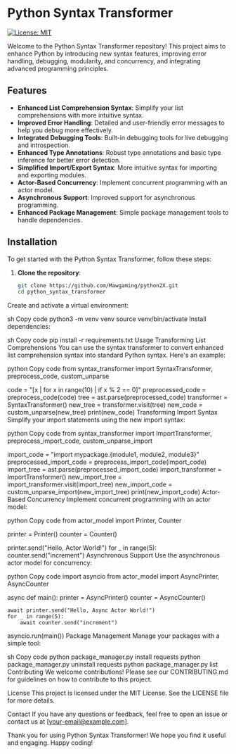 # Python Syntax Transformer

[![License: MIT](https://img.shields.io/badge/License-MIT-yellow.svg)](https://opensource.org/licenses/MIT)

Welcome to the Python Syntax Transformer repository! This project aims to enhance Python by introducing new syntax features, improving error handling, debugging, modularity, and concurrency, and integrating advanced programming principles.

## Features

- **Enhanced List Comprehension Syntax**: Simplify your list comprehensions with more intuitive syntax.
- **Improved Error Handling**: Detailed and user-friendly error messages to help you debug more effectively.
- **Integrated Debugging Tools**: Built-in debugging tools for live debugging and introspection.
- **Enhanced Type Annotations**: Robust type annotations and basic type inference for better error detection.
- **Simplified Import/Export Syntax**: More intuitive syntax for importing and exporting modules.
- **Actor-Based Concurrency**: Implement concurrent programming with an actor model.
- **Asynchronous Support**: Improved support for asynchronous programming.
- **Enhanced Package Management**: Simple package management tools to handle dependencies.

## Installation

To get started with the Python Syntax Transformer, follow these steps:

1. **Clone the repository**:
   ```sh
   git clone https://github.com/Mawgaming/python2X.git
   cd python_syntax_transformer

Create and activate a virtual environment:

sh
Copy code
python3 -m venv venv
source venv/bin/activate
Install dependencies:

sh
Copy code
pip install -r requirements.txt
Usage
Transforming List Comprehensions
You can use the syntax transformer to convert enhanced list comprehension syntax into standard Python syntax. Here's an example:

python
Copy code
from syntax_transformer import SyntaxTransformer, preprocess_code, custom_unparse

code = "[x | for x in range(10) | if x % 2 == 0]"
preprocessed_code = preprocess_code(code)
tree = ast.parse(preprocessed_code)
transformer = SyntaxTransformer()
new_tree = transformer.visit(tree)
new_code = custom_unparse(new_tree)
print(new_code)
Transforming Import Syntax
Simplify your import statements using the new import syntax:

python
Copy code
from syntax_transformer import ImportTransformer, preprocess_import_code, custom_unparse_import

import_code = "import mypackage.{module1, module2, module3}"
preprocessed_import_code = preprocess_import_code(import_code)
import_tree = ast.parse(preprocessed_import_code)
import_transformer = ImportTransformer()
new_import_tree = import_transformer.visit(import_tree)
new_import_code = custom_unparse_import(new_import_tree)
print(new_import_code)
Actor-Based Concurrency
Implement concurrent programming with an actor model:

python
Copy code
from actor_model import Printer, Counter

printer = Printer()
counter = Counter()

printer.send("Hello, Actor World!")
for _ in range(5):
    counter.send("increment")
Asynchronous Support
Use the asynchronous actor model for concurrency:

python
Copy code
import asyncio
from actor_model import AsyncPrinter, AsyncCounter

async def main():
    printer = AsyncPrinter()
    counter = AsyncCounter()

    await printer.send("Hello, Async Actor World!")
    for _ in range(5):
        await counter.send("increment")

asyncio.run(main())
Package Management
Manage your packages with a simple tool:

sh
Copy code
python package_manager.py install requests
python package_manager.py uninstall requests
python package_manager.py list
Contributing
We welcome contributions! Please see our CONTRIBUTING.md for guidelines on how to contribute to this project.

License
This project is licensed under the MIT License. See the LICENSE file for more details.

Contact
If you have any questions or feedback, feel free to open an issue or contact us at [your-email@example.com].

Thank you for using Python Syntax Transformer! We hope you find it useful and engaging. Happy coding!

